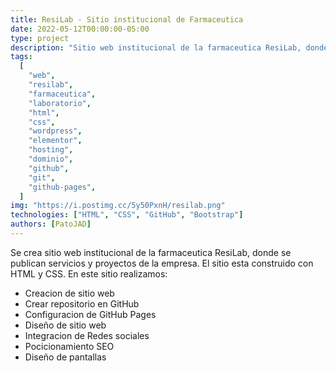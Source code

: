 ```yaml
---
title: ResiLab - Sitio institucional de Farmaceutica
date: 2022-05-12T00:00:00-05:00
type: project
description: "Sitio web institucional de la farmaceutica ResiLab, donde se publican servicios y proyectos de la empresa."
tags:
  [
    "web",
    "resilab",
    "farmaceutica",
    "laboratorio",
    "html",
    "css",
    "wordpress",
    "elementor",
    "hosting",
    "dominio",
    "github",
    "git",
    "github-pages",
  ]
img: "https://i.postimg.cc/5y50PxnH/resilab.png"
technologies: ["HTML", "CSS", "GitHub", "Bootstrap"]
authors: [PatoJAD]
---
```


Se crea sitio web institucional de la farmaceutica ResiLab, donde se publican servicios y proyectos de la empresa. El sitio esta construido con HTML y CSS. En este sitio realizamos:

* Creacion de sitio web
* Crear repositorio en GitHub
* Configuracion de GitHub Pages
* Diseño de sitio web
* Integracion de Redes sociales
* Pocicionamiento SEO
* Diseño de pantallas
